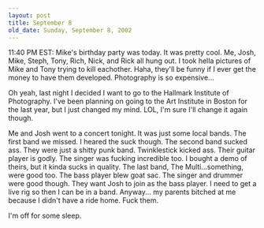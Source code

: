 ```yaml
---
layout: post
title: September 8
old_date: Sunday, September 8, 2002
---
```


11:40 PM EST: Mike's birthday party was today. It was pretty cool. Me, Josh,
Mike, Steph, Tony, Rich, Nick, and Rick all hung out. I took hella pictures of
Mike and Tony trying to kill eachother. Haha, they'll be funny if I ever get
the money to have them developed. Photography is so expensive...

Oh yeah, last night I decided I want to go to the Hallmark Institute of
Photography. I've been planning on going to the Art Institute in Boston for
the last year, but I just changed my mind. LOL, I'm sure I'll change it again
though.

Me and Josh went to a concert tonight. It was just some local bands. The first
band we missed. I heared the suck though. The second band sucked ass. They
were just a shitty punk band. Twinklestick kicked ass. Their guitar player is
godly. The singer was fucking incredible too. I bought a demo of theirs, but
it kinda sucks in quality. The last band, The Multi...something, were good
too. The bass player blew goat sac. The singer and drummer were good though.
They want Josh to join as the bass player. I need to get a live rig so then I
can be in a band. Anyway... my parents bitched at me because I didn't have a
ride home. Fuck them.

I'm off for some sleep.

